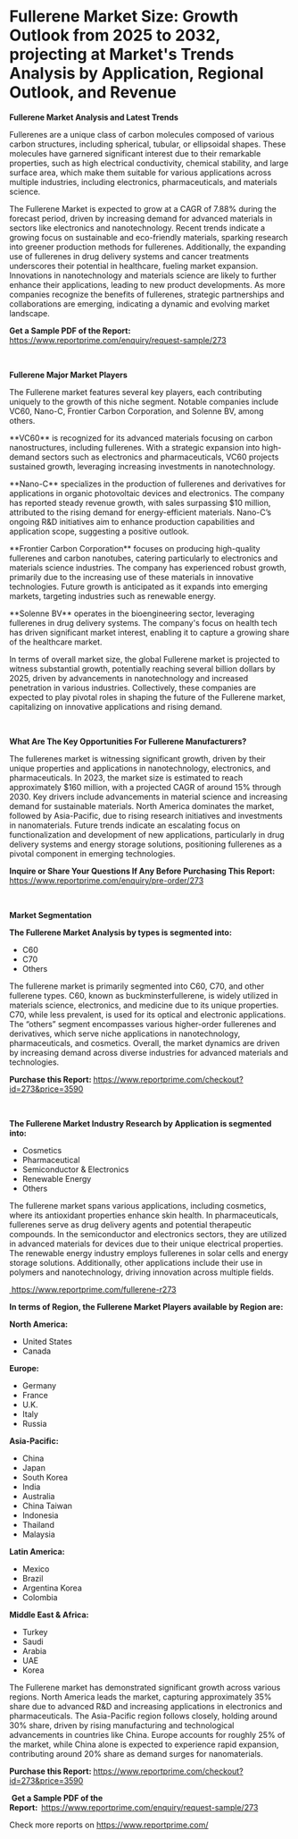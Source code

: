 <p><h1>Fullerene Market Size: Growth Outlook from 2025 to 2032, projecting at Market's Trends Analysis by Application, Regional Outlook, and Revenue</h1></p><p><strong>Fullerene Market Analysis and Latest Trends</strong></p>
<p><p>Fullerenes are a unique class of carbon molecules composed of various carbon structures, including spherical, tubular, or ellipsoidal shapes. These molecules have garnered significant interest due to their remarkable properties, such as high electrical conductivity, chemical stability, and large surface area, which make them suitable for various applications across multiple industries, including electronics, pharmaceuticals, and materials science.</p><p>The Fullerene Market is expected to grow at a CAGR of 7.88% during the forecast period, driven by increasing demand for advanced materials in sectors like electronics and nanotechnology. Recent trends indicate a growing focus on sustainable and eco-friendly materials, sparking research into greener production methods for fullerenes. Additionally, the expanding use of fullerenes in drug delivery systems and cancer treatments underscores their potential in healthcare, fueling market expansion. Innovations in nanotechnology and materials science are likely to further enhance their applications, leading to new product developments. As more companies recognize the benefits of fullerenes, strategic partnerships and collaborations are emerging, indicating a dynamic and evolving market landscape.</p></p>
<p><strong>Get a Sample PDF of the Report:&nbsp;</strong> <a href="https://www.reportprime.com/enquiry/request-sample/273?utm_campaign=3064&utm_medium=2&utm_source=Github&utm_content=ia&utm_term=18032025&utm_id=fullerene">https://www.reportprime.com/enquiry/request-sample/273</a></p>
<p>&nbsp;</p>
<p><strong>Fullerene Major Market Players</strong></p>
<p><p>The Fullerene market features several key players, each contributing uniquely to the growth of this niche segment. Notable companies include VC60, Nano-C, Frontier Carbon Corporation, and Solenne BV, among others.</p><p>**VC60** is recognized for its advanced materials focusing on carbon nanostructures, including fullerenes. With a strategic expansion into high-demand sectors such as electronics and pharmaceuticals, VC60 projects sustained growth, leveraging increasing investments in nanotechnology.</p><p>**Nano-C** specializes in the production of fullerenes and derivatives for applications in organic photovoltaic devices and electronics. The company has reported steady revenue growth, with sales surpassing $10 million, attributed to the rising demand for energy-efficient materials. Nano-C’s ongoing R&D initiatives aim to enhance production capabilities and application scope, suggesting a positive outlook.</p><p>**Frontier Carbon Corporation** focuses on producing high-quality fullerenes and carbon nanotubes, catering particularly to electronics and materials science industries. The company has experienced robust growth, primarily due to the increasing use of these materials in innovative technologies. Future growth is anticipated as it expands into emerging markets, targeting industries such as renewable energy.</p><p>**Solenne BV** operates in the bioengineering sector, leveraging fullerenes in drug delivery systems. The company's focus on health tech has driven significant market interest, enabling it to capture a growing share of the healthcare market.</p><p>In terms of overall market size, the global Fullerene market is projected to witness substantial growth, potentially reaching several billion dollars by 2025, driven by advancements in nanotechnology and increased penetration in various industries. Collectively, these companies are expected to play pivotal roles in shaping the future of the Fullerene market, capitalizing on innovative applications and rising demand.</p></p>
<p>&nbsp;</p>
<p><strong>What Are The Key Opportunities For Fullerene Manufacturers?</strong></p>
<p><p>The fullerenes market is witnessing significant growth, driven by their unique properties and applications in nanotechnology, electronics, and pharmaceuticals. In 2023, the market size is estimated to reach approximately $160 million, with a projected CAGR of around 15% through 2030. Key drivers include advancements in material science and increasing demand for sustainable materials. North America dominates the market, followed by Asia-Pacific, due to rising research initiatives and investments in nanomaterials. Future trends indicate an escalating focus on functionalization and development of new applications, particularly in drug delivery systems and energy storage solutions, positioning fullerenes as a pivotal component in emerging technologies.</p></p>
<p><strong>Inquire or Share Your Questions If Any Before Purchasing This Report:</strong> <a href="https://www.reportprime.com/enquiry/pre-order/273?utm_campaign=3064&utm_medium=2&utm_source=Github&utm_content=ia&utm_term=18032025&utm_id=fullerene">https://www.reportprime.com/enquiry/pre-order/273</a></p>
<p>&nbsp;</p>
<p><strong>Market Segmentation</strong></p>
<p><strong>The Fullerene Market Analysis by types is segmented into:</strong></p>
<p><ul><li>C60</li><li>C70</li><li>Others</li></ul></p>
<p><p>The fullerene market is primarily segmented into C60, C70, and other fullerene types. C60, known as buckminsterfullerene, is widely utilized in materials science, electronics, and medicine due to its unique properties. C70, while less prevalent, is used for its optical and electronic applications. The “others” segment encompasses various higher-order fullerenes and derivatives, which serve niche applications in nanotechnology, pharmaceuticals, and cosmetics. Overall, the market dynamics are driven by increasing demand across diverse industries for advanced materials and technologies.</p></p>
<p><strong>Purchase this Report:&nbsp;</strong><a href="https://www.reportprime.com/checkout?id=273&price=3590&utm_campaign=3064&utm_medium=2&utm_source=Github&utm_content=ia&utm_term=18032025&utm_id=fullerene">https://www.reportprime.com/checkout?id=273&price=3590</a></p>
<p>&nbsp;</p>
<p><strong>The Fullerene Market Industry Research by Application is segmented into:</strong></p>
<p><ul><li>Cosmetics</li><li>Pharmaceutical</li><li>Semiconductor & Electronics</li><li>Renewable Energy</li><li>Others</li></ul></p>
<p><p>The fullerene market spans various applications, including cosmetics, where its antioxidant properties enhance skin health. In pharmaceuticals, fullerenes serve as drug delivery agents and potential therapeutic compounds. In the semiconductor and electronics sectors, they are utilized in advanced materials for devices due to their unique electrical properties. The renewable energy industry employs fullerenes in solar cells and energy storage solutions. Additionally, other applications include their use in polymers and nanotechnology, driving innovation across multiple fields.</p></p>
<p><a href="https://www.reportprime.com/fullerene-r273?utm_campaign=3064&utm_medium=2&utm_source=Github&utm_content=ia&utm_term=18032025&utm_id=fullerene">&nbsp;https://www.reportprime.com/fullerene-r273</a></p>
<p><strong>In terms of Region, the Fullerene Market Players available by Region are:</strong></p>
<p>
    <p> <strong> North America: </strong>
        <ul>
            <li>United States</li>
            <li>Canada</li>
        </ul>
        </p> 
    <p> <strong> Europe: </strong>
        <ul>
            <li>Germany</li>
            <li>France</li>
            <li>U.K.</li>
            <li>Italy</li>
            <li>Russia</li>
        </ul>
        </p> 
    <p> <strong> Asia-Pacific: </strong>
        <ul>
            <li>China</li>
            <li>Japan</li>
            <li>South Korea</li>
            <li>India</li>
            <li>Australia</li>
            <li>China Taiwan</li>
            <li>Indonesia</li>
            <li>Thailand</li>
            <li>Malaysia</li>
        </ul>
        </p> 
    <p> <strong> Latin America: </strong>
        <ul>
            <li>Mexico</li>
            <li>Brazil</li>
            <li>Argentina Korea</li>
            <li>Colombia</li>
        </ul>
        </p> 
    <p> <strong> Middle East & Africa: </strong>
        <ul>
            <li>Turkey</li>
            <li>Saudi</li>
            <li>Arabia</li>
            <li>UAE</li>
            <li>Korea</li>
        </ul>
    </p>
    </p>
<p><p>The Fullerene market has demonstrated significant growth across various regions. North America leads the market, capturing approximately 35% share due to advanced R&D and increasing applications in electronics and pharmaceuticals. The Asia-Pacific region follows closely, holding around 30% share, driven by rising manufacturing and technological advancements in countries like China. Europe accounts for roughly 25% of the market, while China alone is expected to experience rapid expansion, contributing around 20% share as demand surges for nanomaterials.</p></p>
<p><strong>Purchase this Report: </strong><a href="https://www.reportprime.com/checkout?id=273&price=3590&utm_campaign=3064&utm_medium=2&utm_source=Github&utm_content=ia&utm_term=18032025&utm_id=fullerene">https://www.reportprime.com/checkout?id=273&price=3590</a></p>
<p>&nbsp;<strong>Get a Sample PDF of the Report:&nbsp;&nbsp;</strong><a href="https://www.reportprime.com/enquiry/request-sample/273?utm_campaign=3064&utm_medium=2&utm_source=Github&utm_content=ia&utm_term=18032025&utm_id=fullerene">https://www.reportprime.com/enquiry/request-sample/273</a></p>
<p><strong></strong></p>
<p>Check more reports on <a href="https://www.reportprime.com/?utm_campaign=3064&utm_medium=2&utm_source=Github&utm_content=ia&utm_term=18032025&utm_id=fullerene">https://www.reportprime.com/</a></p>